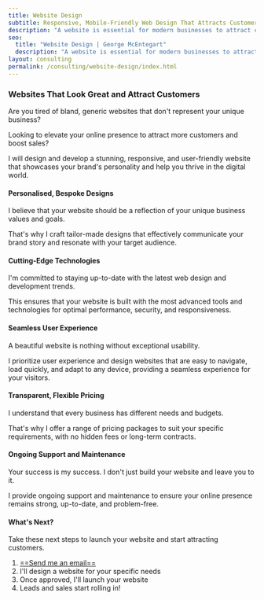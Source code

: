 ```yaml
---
title: Website Design
subtitle: Responsive, Mobile-Friendly Web Design That Attracts Customers To Your Business
description: "A website is essential for modern businesses to attract customers. Get your free web design quote today."
seo:
  title: "Website Design | George McEntegart"
  description: "A website is essential for modern businesses to attract customers. Get your free web design quote today."
layout: consulting
permalink: /consulting/website-design/index.html
---
```


### Websites That Look Great and Attract Customers

Are you tired of bland, generic websites that don't represent your unique business?

Looking to elevate your online presence to attract more customers and boost sales?

I will design and develop a stunning, responsive, and user-friendly website that showcases your brand's personality and help you thrive in the digital world.

#### Personalised, Bespoke Designs

I believe that your website should be a reflection of your unique business values and goals.

That's why I craft tailor-made designs that effectively communicate your brand story and resonate with your target audience.

#### Cutting-Edge Technologies

I'm committed to staying up-to-date with the latest web design and development trends.

This ensures that your website is built with the most advanced tools and technologies for optimal performance, security, and responsiveness.

#### Seamless User Experience

A beautiful website is nothing without exceptional usability.

I prioritize user experience and design websites that are easy to navigate, load quickly, and adapt to any device, providing a seamless experience for your visitors.
#### Transparent, Flexible Pricing

I understand that every business has different needs and budgets.

That's why I offer a range of pricing packages to suit your specific requirements, with no hidden fees or long-term contracts.

#### Ongoing Support and Maintenance

Your success is my success. I don't just build your website and leave you to it.

I provide ongoing support and maintenance to ensure your online presence remains strong, up-to-date, and problem-free.

#### What's Next?

Take these next steps to launch your website and start attracting customers.

1. [==Send me an email==](/contact)
2. I'll design a website for your specific needs
3. Once approved, I'll launch your website
4. Leads and sales start rolling in!
